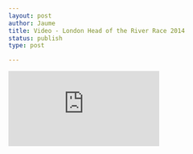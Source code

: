 ```yaml
---
layout: post
author: Jaume
title: Video - London Head of the River Race 2014
status: publish
type: post

---
```

<iframe src="http://player.vimeo.com/video/92330874?title=0&amp;byline=0&amp;color=679AF1&amp;portrait=0" frameborder="0"></iframe>
